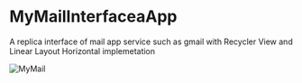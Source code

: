 # MyMailInterfaceaApp
A replica interface of mail app service such as gmail with Recycler View and Linear Layout Horizontal implemetation

![MyMail](https://user-images.githubusercontent.com/51335429/60900638-6a93a100-a264-11e9-81cb-cc8be6f0caaa.gif)

